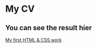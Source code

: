 # My CV

## You can see the result hier

[My first HTML & CSS work](https://arturtumanyan.github.io/resume/)
